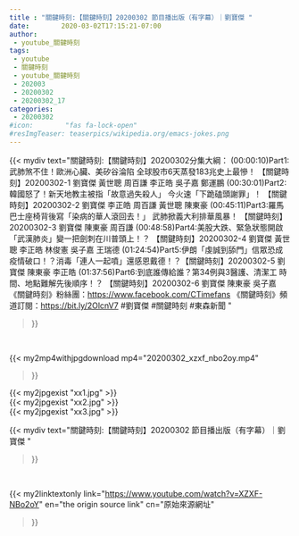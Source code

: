 ```yaml
---
title : "關鍵時刻:【關鍵時刻】20200302 節目播出版（有字幕）｜劉寶傑 "
date:        2020-03-02T17:15:21-07:00
author:
 - youtube_關鍵時刻
tags:
 - youtube
 - 關鍵時刻
 - youtube_關鍵時刻
 - 202003
 - 20200302
 - 20200302_17
categories:
 - 20200302
#icon:        "fas fa-lock-open"
#resImgTeaser: teaserpics/wikipedia.org/emacs-jokes.png
---
```


{{< mydiv text="關鍵時刻:【關鍵時刻】20200302分集大綱：  (00:00:10)Part1:武肺煞不住！歐洲心臟、美矽谷淪陷 全球股市6天蒸發183兆史上最慘！ 【關鍵時刻】20200302-1 劉寶傑 黃世聰 周百謙 李正皓 吳子嘉 鄭運鵬  (00:30:01)Part2:韓國怒了！新天地教主被指「故意過失殺人」 今火速「下跪磕頭謝罪」！ 【關鍵時刻】20200302-2 劉寶傑 李正皓 周百謙 黃世聰 陳東豪  (00:45:11)Part3:羅馬巴士座椅背後寫「染病的華人滾回去！」 武肺掀義大利排華風暴！ 【關鍵時刻】20200302-3 劉寶傑 陳東豪 周百謙  (00:48:58)Part4:美股大跌、緊急狀態開啟 「武漢肺炎」變一把劍刺在川普頭上！？ 【關鍵時刻】20200302-4 劉寶傑 黃世聰 李正皓 林俊憲 吳子嘉 王瑞德  (01:24:54)Part5:伊朗「虔誠到舔門」信眾恐成疫情破口！？消毒「連人一起噴」還感恩戴德！？【關鍵時刻】20200302-5 劉寶傑 陳東豪 李正皓  (01:37:56)Part6:到底誰傳給誰？第34例與3醫護、清潔工 時間、地點難解先後順序！？ 【關鍵時刻】20200302-6 劉寶傑 陳東豪 吳子嘉  《關鍵時刻》粉絲團：https://www.facebook.com/CTimefans 《關鍵時刻》頻道訂閱：https://bit.ly/2OlcnV7  #劉寶傑 #關鍵時刻 #東森新聞 "
>}}
<br>


{{< my2mp4withjpgdownload mp4="20200302_xzxf_nbo2oy.mp4"
>}}

{{< my2jpgexist "xx1.jpg" >}}<br>
{{< my2jpgexist "xx2.jpg" >}}<br>
{{< my2jpgexist "xx3.jpg" >}}<br>



{{< mydiv text="關鍵時刻:【關鍵時刻】20200302 節目播出版（有字幕）｜劉寶傑 "
>}}
<br>

{{< my2linktextonly link="https://www.youtube.com/watch?v=XZXF-NBo2oY"
en="the origin source link" cn="原始來源網址"
>}}


<br>

